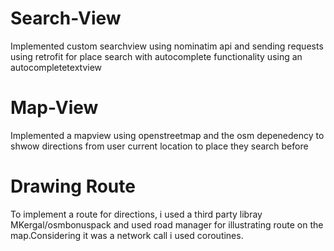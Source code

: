 # Search-View
Implemented custom searchview using nominatim api and sending requests using retrofit for place search with autocomplete functionality using an autocompletetextview

# Map-View
Implemented a mapview using openstreetmap and the osm depenedency to shwow directions from user current location to place they search before

# Drawing Route
To implement a route for directions, i used a third party libray MKergal/osmbonuspack and used road manager for illustrating route on the map.Considering it was a network call 
i used coroutines.
